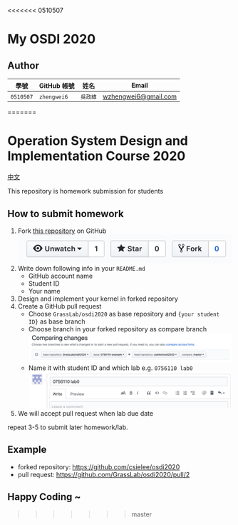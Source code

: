 <<<<<<< 0510507
# My OSDI 2020

## Author

| 學號 | GitHub 帳號 | 姓名 | Email |
| --- | ----------- | --- | --- |
|`0510507`| `zhengwei6` | `吳政緯` | wzhengwei6@gmail.com |

=======
# Operation System Design and Implementation Course 2020

[中文](讀我.md)

This repository is homework submission for students

## How to submit homework

1. Fork [this repository](https://github.com/GrassLab/osdi2020) on GitHub 
    ![](images/fork_button.png)
2. Write down following info in your `README.md`
    - GitHub account name
    - Student ID
    - Your name
3. Design and implement your kernel in forked repository
4. Create a GitHub pull request
    - Choose `GrassLab/osdi2020` as base repository and `{your student ID}` as base branch
    - Choose branch in your forked repository as compare branch
    ![](images/PR_branch.png)
    - Name it with student ID and which lab e.g. `0756110 lab0`
    ![](images/PR_name.png)
5. We will accept pull request when lab due date

repeat 3-5 to submit later homework/lab.

## Example

- forked repository: https://github.com/csielee/osdi2020
- pull request: https://github.com/GrassLab/osdi2020/pull/2

## Happy Coding ~
>>>>>>> master
